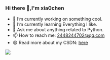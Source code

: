 ### Hi there 👋,I'm xia0chen

- 🔭 I’m currently working on something cool.
- 🌱 I’m currently learning Everything I like.
- 💬 Ask me about anything related to Python.
- 📫 How to reach me: 2448244702@qq.com
- 😄 Read more about my CSDN: [here]([https://blog.csdn.net/qq_44231797?spm=1000.2115.3001.5343](https://blog.csdn.net/chiza2596?type=blog))

![](https://github-readme-stats.vercel.app/api?username=xla0chen&show_icons=true&theme=transparent)



